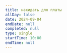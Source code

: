 ```yaml
---
title: накидать для платы
allDay: false
date: 2024-09-04
endDate: null
completed: null
type: single
startTime: 10:00
endTime: null
---
```

